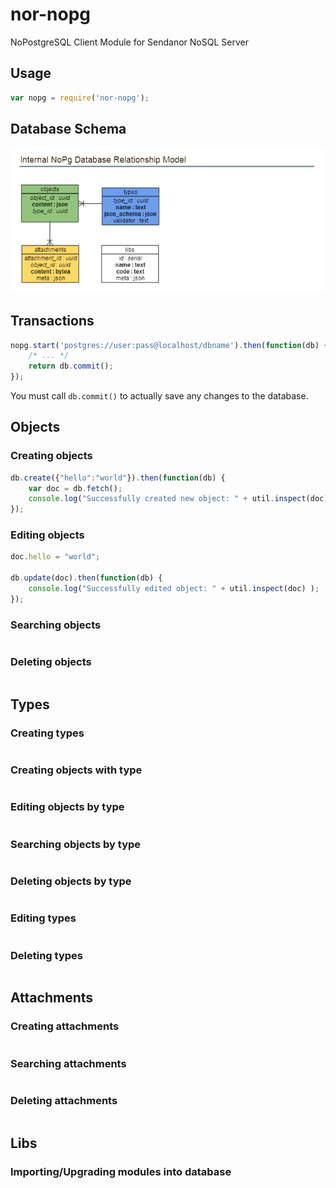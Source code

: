 nor-nopg
========

NoPostgreSQL Client Module for Sendanor NoSQL Server

Usage
-----

```javascript
var nopg = require('nor-nopg');
```

Database Schema
---------------

![ERS](gfx/ers.png "ERS")

Transactions
------------

```javascript
nopg.start('postgres://user:pass@localhost/dbname').then(function(db) {
	/* ... */
	return db.commit();
});
```

You must call `db.commit()` to actually save any changes to the database.

Objects
-------

### Creating objects

```javascript
db.create({"hello":"world"}).then(function(db) {
	var doc = db.fetch();
	console.log("Successfully created new object: " + util.inspect(doc) );
});
```

### Editing objects

```javascript
doc.hello = "world";

db.update(doc).then(function(db) {
	console.log("Successfully edited object: " + util.inspect(doc) );
});
```

### Searching objects

```javascript
```

### Deleting objects

```javascript
```

Types
-----

### Creating types

```javascript
```

### Creating objects with type

```javascript
```

### Editing objects by type

```javascript
```

### Searching objects by type

```javascript
```

### Deleting objects by type

```javascript
```

### Editing types

```javascript
```

### Deleting types

```javascript
```

Attachments
-----------

### Creating attachments

```javascript
```

### Searching attachments

```javascript
```

### Deleting attachments

```javascript
```

Libs
----

### Importing/Upgrading modules into database

```javascript
```


